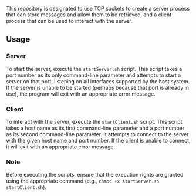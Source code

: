This repository is designated to use TCP sockets to create a server process that can store messages and allow them to be retrieved, and a client process that can be used to interact with the server.

## Usage

### Server
To start the server, execute the `startServer.sh` script. This script takes a port number as its only command-line parameter and attempts to start a server on that port, listening on all interfaces supported by the host system. If the server is unable to be started (perhaps because that port is already in use), the program will exit with an appropriate error message.

### Client
To interact with the server, execute the `startClient.sh` script. This script takes a host name as its first command-line parameter and a port number as its second command-line parameter. It attempts to connect to the server with the given host name and port number. If the client is unable to connect, it will exit with an appropriate error message.

### Note
Before executing the scripts, ensure that the execution rights are granted using the appropriate command (e.g., `chmod +x startServer.sh startClient.sh`).
